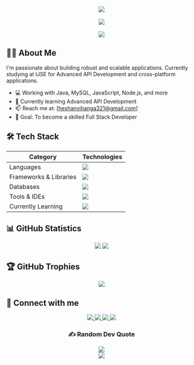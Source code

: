 <div align="center">
 <!-- <img src="https://raw.githubusercontent.com/taozhi8833998/taozhi8833998/output/github-contribution-grid-snake-dark.svg" alt="Snake animation" /> -->
  
  <img src="https://capsule-render.vercel.app/api?type=waving&color=0ea5e9&height=300&section=header&text=Vihanga%20Heshan%20Bandara&fontSize=70&animation=fadeIn&fontAlignY=38&desc=Software%20Engineering%20Student%20@IJSE&descAlignY=55&descAlign=62" />

  <br/>
  <br/>

  <img src="https://komarev.com/ghpvc/?username=VihangaHesha&label=Visitors&color=0ea5e9&style=for-the-badge">

  <br/>
  <br/>

  <a href="https://github.com/DenverCoder1/readme-typing-svg">
    <img src="https://readme-typing-svg.demolab.com?font=Fira+Code&weight=600&size=28&duration=3000&pause=1000&color=0EA5E9&center=true&vCenter=true&random=false&width=600&lines=Hello+There+👋;I'm+Vihanga+Heshan+Bandara;Back-End+Developer;IJSE+GDSE+Student;Java+%7C+JavaScript+%7C+OOP;Always+learning+new+things" />
  </a>
</div>

## 👨‍💻 About Me
I'm passionate about building robust and scalable applications. Currently studying at IJSE for Advanced API Development and cross-platform applications.

- 💻 Working with Java, MySQL, JavaScript, Node.js, and more
- 🌱 Currently learning Advanced API Development
- 📫 Reach me at: [heshanvihanga321@gmail.com]
- 🎯 Goal: To become a skilled Full Stack Developer

## 🛠️ Tech Stack

<div align="center">

| Category | Technologies |
|----------|-------------|
| Languages | <img src="https://skillicons.dev/icons?i=java,js,python,html,css&theme=dark" /> |
| Frameworks & Libraries | <img src="https://skillicons.dev/icons?i=nodejs,bootstrap&theme=dark" /> |
| Databases | <img src="https://skillicons.dev/icons?i=mysql,mongodb&theme=dark" /> |
| Tools & IDEs | <img src="https://skillicons.dev/icons?i=vscode,idea,git,github,figma&theme=dark" /> |
| Currently Learning | <img src="https://skillicons.dev/icons?i=spring,maven&theme=dark" /> |

</div>

## 📊 GitHub Statistics

<div align="center">
  <img src="https://github-readme-stats.vercel.app/api?username=VihangaHesha&show_icons=true&theme=tokyonight&hide_border=true&bg_color=0d1117" /> 
  <img src="https://github-readme-streak-stats.herokuapp.com/?user=VihangaHesha&theme=tokyonight&hide_border=true&background=0d1117" /> 
  <!--<img src="https://github-readme-activity-graph.vercel.app/graph?username=VihangaHesha&theme=react-dark&hide_border=true" /> -->
</div>

## 🏆 GitHub Trophies

<div align="center">
  <img src="https://github-profile-trophy.vercel.app/?username=VihangaHesha&theme=onestar&no-frame=true&column=7&margin-w=15&margin-h=15" />
</div>

## 🤝 Connect with me

<div align="center">
  <a href="https://linkedin.com/in/vihanga-heshan">
    <img src="https://img.shields.io/badge/LinkedIn-0077B5?style=for-the-badge&logo=linkedin&logoColor=white" />
  </a>
  <a href="https://twitter.com/vihanga_heshan">
    <img src="https://img.shields.io/badge/Twitter-1DA1F2?style=for-the-badge&logo=twitter&logoColor=white" />
  </a>
  <a href="https://instagram.com/banda.03">
    <img src="https://img.shields.io/badge/Instagram-E4405F?style=for-the-badge&logo=instagram&logoColor=white" />
  </a>
  <a href="https://fb.com/vihanga heshan bandara">
    <img src="https://img.shields.io/badge/Facebook-1877F2?style=for-the-badge&logo=facebook&logoColor=white" />
  </a>
</div>

<div align="center">
  <h3>✍️ Random Dev Quote</h3>
  <img src="https://quotes-github-readme.vercel.app/api?type=horizontal&theme=tokyonight" />
</div>

<div align="center">
  <img src="https://capsule-render.vercel.app/api?type=waving&color=0ea5e9&height=100&section=footer" />
</div>
